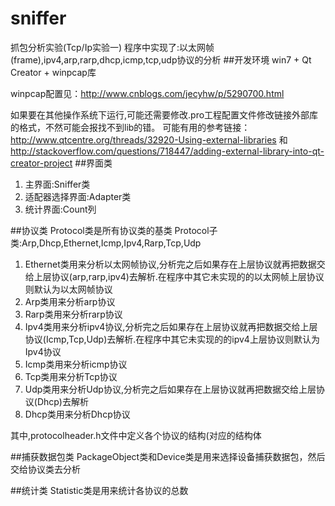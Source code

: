 # sniffer
抓包分析实验(Tcp/Ip实验一)
程序中实现了:以太网帧(frame),ipv4,arp,rarp,dhcp,icmp,tcp,udp协议的分析
##开发环境
win7 + Qt Creator + winpcap库

winpcap配置见：http://www.cnblogs.com/jecyhw/p/5290700.html

如果要在其他操作系统下运行,可能还需要修改.pro工程配置文件修改链接外部库的格式，不然可能会报找不到lib的错。
可能有用的参考链接：http://www.qtcentre.org/threads/32920-Using-external-libraries 和 http://stackoverflow.com/questions/718447/adding-external-library-into-qt-creator-project
##界面类
1. 主界面:Sniffer类
2. 适配器选择界面:Adapter类
3. 统计界面:Count列

##协议类
Protocol类是所有协议类的基类
Protocol子类:Arp,Dhcp,Ethernet,Icmp,Ipv4,Rarp,Tcp,Udp

1. Ethernet类用来分析以太网帧协议,分析完之后如果存在上层协议就再把数据交给上层协议(arp,rarp,ipv4)去解析.在程序中其它未实现的的以太网帧上层协议则默认为以太网帧协议
2. Arp类用来分析arp协议
3. Rarp类用来分析rarp协议
4. Ipv4类用来分析ipv4协议,分析完之后如果存在上层协议就再把数据交给上层协议(Icmp,Tcp,Udp)去解析.在程序中其它未实现的的ipv4上层协议则默认为Ipv4协议
5. Icmp类用来分析icmp协议
6. Tcp类用来分析Tcp协议
7. Udp类用来分析Udp协议,分析完之后如果存在上层协议就再把数据交给上层协议(Dhcp)去解析
8. Dhcp类用来分析Dhcp协议

其中,protocolheader.h文件中定义各个协议的结构(对应的结构体

##捕获数据包类
PackageObject类和Device类是用来选择设备捕获数据包，然后交给协议类去分析

##统计类
Statistic类是用来统计各协议的总数
